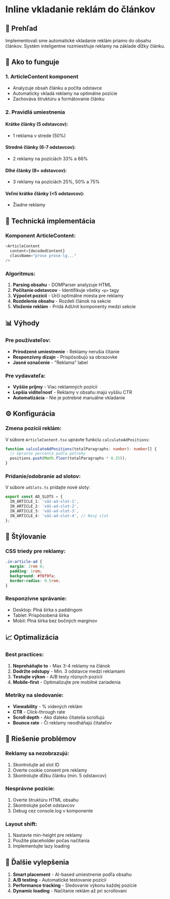 # Inline vkladanie reklám do článkov

## 📝 Prehľad

Implementovali sme automatické vkladanie reklám priamo do obsahu článkov. Systém inteligentne rozmiestňuje reklamy na základe dĺžky článku.

## 🎯 Ako to funguje

### 1. **ArticleContent komponent**

- Analyzuje obsah článku a počíta odstavce
- Automaticky vkladá reklamy na optimálne pozície
- Zachováva štruktúru a formátovanie článku

### 2. **Pravidlá umiestnenia**

#### Krátke články (5 odstavcov):

- 1 reklama v strede (50%)

#### Stredné články (6-7 odstavcov):

- 2 reklamy na pozíciách 33% a 66%

#### Dlhé články (8+ odstavcov):

- 3 reklamy na pozíciách 25%, 50% a 75%

#### Veľmi krátke články (<5 odstavcov):

- Žiadne reklamy

## 🔧 Technická implementácia

### Komponent ArticleContent:

```typescript
<ArticleContent
  content={decodedContent}
  className="prose prose-lg..."
/>
```

### Algoritmus:

1. **Parsing obsahu** - DOMParser analyzuje HTML
2. **Počítanie odstavcov** - Identifikuje všetky `<p>` tagy
3. **Výpočet pozícií** - Určí optimálne miesta pre reklamy
4. **Rozdelenie obsahu** - Rozdelí článok na sekcie
5. **Vloženie reklám** - Pridá AdUnit komponenty medzi sekcie

## 📊 Výhody

### Pre používateľov:

- **Prirodzené umiestnenie** - Reklamy nerušia čítanie
- **Responzívny dizajn** - Prispôsobujú sa obrazovke
- **Jasné označenie** - "Reklama" label

### Pre vydavateľa:

- **Vyššie príjmy** - Viac reklamných pozícií
- **Lepšia viditeľnosť** - Reklamy v obsahu majú vyššiu CTR
- **Automatizácia** - Nie je potrebné manuálne vkladanie

## ⚙️ Konfigurácia

### Zmena pozícií reklám:

V súbore `ArticleContent.tsx` upravte funkciu `calculateAdPositions`:

```typescript
function calculateAdPositions(totalParagraphs: number): number[] {
  // Upravte percentá podľa potreby
  positions.push(Math.floor(totalParagraphs * 0.25));
}
```

### Pridanie/odobranie ad slotov:

V súbore `adSlots.ts` pridajte nové sloty:

```typescript
export const AD_SLOTS = {
  IN_ARTICLE_1: 'váš-ad-slot-1',
  IN_ARTICLE_2: 'váš-ad-slot-2',
  IN_ARTICLE_3: 'váš-ad-slot-3',
  IN_ARTICLE_4: 'váš-ad-slot-4', // Nový slot
};
```

## 🎨 Štýlovanie

### CSS triedy pre reklamy:

```css
.in-article-ad {
  margin: 2rem 0;
  padding: 1rem;
  background: #f8f9fa;
  border-radius: 0.5rem;
}
```

### Responzívne správanie:

- Desktop: Plná šírka s paddingom
- Tablet: Prispôsobená šírka
- Mobil: Plná šírka bez bočných marginov

## 📈 Optimalizácia

### Best practices:

1. **Nepreháňajte to** - Max 3-4 reklamy na článok
2. **Dodržte odstupy** - Min. 3 odstavce medzi reklamami
3. **Testujte výkon** - A/B testy rôznych pozícií
4. **Mobile-first** - Optimalizujte pre mobilné zariadenia

### Metriky na sledovanie:

- **Viewability** - % videných reklám
- **CTR** - Click-through rate
- **Scroll depth** - Ako ďaleko čitatelia scrollujú
- **Bounce rate** - Či reklamy neodháňajú čitateľov

## 🐛 Riešenie problémov

### Reklamy sa nezobrazujú:

1. Skontrolujte ad slot ID
2. Overte cookie consent pre reklamy
3. Skontrolujte dĺžku článku (min. 5 odstavcov)

### Nesprávne pozície:

1. Overte štruktúru HTML obsahu
2. Skontrolujte počet odstavcov
3. Debug cez console.log v komponente

### Layout shift:

1. Nastavte min-height pre reklamy
2. Použite placeholder počas načítania
3. Implementujte lazy loading

## 🚀 Ďalšie vylepšenia

1. **Smart placement** - AI-based umiestnenie podľa obsahu
2. **A/B testing** - Automatické testovanie pozícií
3. **Performance tracking** - Sledovanie výkonu každej pozície
4. **Dynamic loading** - Načítanie reklám až pri scrollovaní
